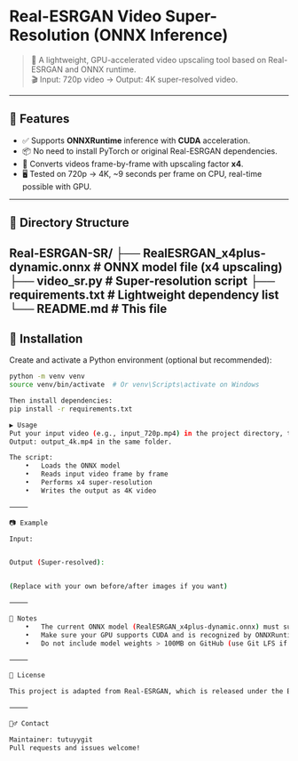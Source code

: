 # Real-ESRGAN Video Super-Resolution (ONNX Inference)

> 🚀 A lightweight, GPU-accelerated video upscaling tool based on Real-ESRGAN and ONNX runtime.  
> 🎬 Input: 720p video → Output: 4K super-resolved video.

---

## 🧠 Features

- ✅ Supports **ONNXRuntime** inference with **CUDA** acceleration.
- 📦 No need to install PyTorch or original Real-ESRGAN dependencies.
- 🎥 Converts videos frame-by-frame with upscaling factor **x4**.
- 🖥️ Tested on 720p → 4K, ~9 seconds per frame on CPU, real-time possible with GPU.

---

## 📁 Directory Structure
Real-ESRGAN-SR/
├── RealESRGAN_x4plus-dynamic.onnx    # ONNX model file (x4 upscaling)
├── video_sr.py                       # Super-resolution script
├── requirements.txt                  # Lightweight dependency list
└── README.md                         # This file
---

## 🔧 Installation

Create and activate a Python environment (optional but recommended):

```bash
python -m venv venv
source venv/bin/activate  # Or venv\Scripts\activate on Windows

Then install dependencies:
pip install -r requirements.txt

▶️ Usage
Put your input video (e.g., input_720p.mp4) in the project directory, then run:
Output: output_4k.mp4 in the same folder.

The script:
	•	Loads the ONNX model
	•	Reads input video frame by frame
	•	Performs x4 super-resolution
	•	Writes the output as 4K video

⸻

📷 Example

Input:


Output (Super-resolved):


(Replace with your own before/after images if you want)

⸻

💬 Notes
	•	The current ONNX model (RealESRGAN_x4plus-dynamic.onnx) must support dynamic input shape.
	•	Make sure your GPU supports CUDA and is recognized by ONNXRuntime.
	•	Do not include model weights > 100MB on GitHub (use Git LFS if needed).

⸻

📜 License

This project is adapted from Real-ESRGAN, which is released under the BSD-3-Clause License.

⸻

🙋‍♂️ Contact

Maintainer: tutuyygit
Pull requests and issues welcome!